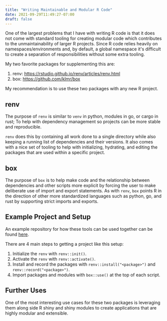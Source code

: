 ```yaml
---
title: "Writing Maintainable and Modular R Code"
date: 2021-09-29T11:49:27-07:00
draft: false
---
```


One of the largest problems that I have with writing R code is that it does not come with standard 
tooling for creating modular code which contributes to the unmaintainability of larger R projects.
Since R code relies heavily on namespaces/environments and, by default, a global namespace it's
difficult to create a separation of responsibilities without some extra tooling.

My two favorite packages for supplementing this are:
1. renv: https://rstudio.github.io/renv/articles/renv.html
2. box: https://github.com/klmr/box

My recommendation is to use these two packages with any new R project. 

## renv
The purpose of `renv` is similar to `venv` in python, modules in go, or cargo in rust; To help with
dependency management so projects can be more stable and reproducible.

`renv` does this by containing all work done to a single directory while also keeping a running
list of dependencies and their versions. It also comes with a nice set of tooling to help
with initializing, hydrating, and editing the packages that are used within a specific project.


## box
The purpose of `box` is to help make code and the relationship between dependencies and other scripts
more explicit by forcing the user to make deliberate use of import and export statements. As with `renv`, 
`box` points R in the direction of other more standardized languages such as python, go, and
rust by supporting strict imports and exports.

## Example Project and Setup
An example repository for how these tools can be used together can be found 
[here](https://github.com/JacobBas/renv-box-example). 

There are 4 main steps to getting a project like this setup:
1. Initialize the `renv` with `renv::init()`.
2. Activate the `renv` with `renv::activate()`.
3. Install and record the packages with `renv::install("<package>")` and `renv::record("<package>")`.
4. Import packages and modules with `box::use()` at the top of each script.

## Further Uses
One of the most interesting use cases for these two packages is leveraging them along side R
shiny and shiny modules to create applications that are highly modular and extensible.

